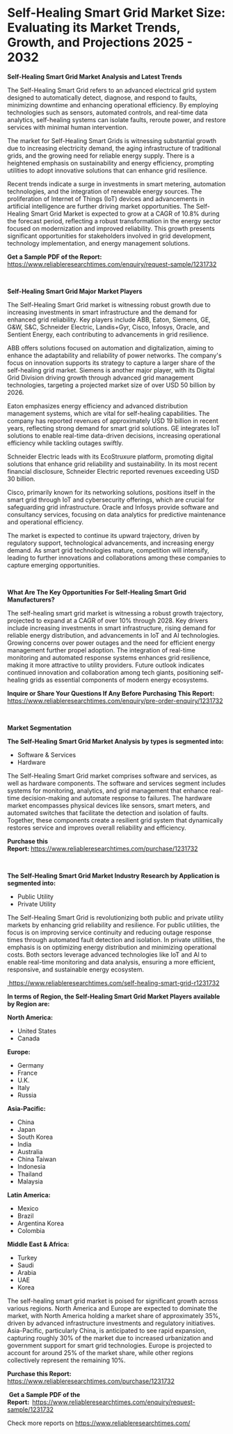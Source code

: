 <p><h1>Self-Healing Smart Grid Market Size: Evaluating its Market Trends, Growth, and Projections 2025 - 2032</h1></p><p><strong>Self-Healing Smart Grid Market Analysis and Latest Trends</strong></p>
<p><p>The Self-Healing Smart Grid refers to an advanced electrical grid system designed to automatically detect, diagnose, and respond to faults, minimizing downtime and enhancing operational efficiency. By employing technologies such as sensors, automated controls, and real-time data analytics, self-healing systems can isolate faults, reroute power, and restore services with minimal human intervention. </p><p>The market for Self-Healing Smart Grids is witnessing substantial growth due to increasing electricity demand, the aging infrastructure of traditional grids, and the growing need for reliable energy supply. There is a heightened emphasis on sustainability and energy efficiency, prompting utilities to adopt innovative solutions that can enhance grid resilience. </p><p>Recent trends indicate a surge in investments in smart metering, automation technologies, and the integration of renewable energy sources. The proliferation of Internet of Things (IoT) devices and advancements in artificial intelligence are further driving market opportunities. The Self-Healing Smart Grid Market is expected to grow at a CAGR of 10.8% during the forecast period, reflecting a robust transformation in the energy sector focused on modernization and improved reliability. This growth presents significant opportunities for stakeholders involved in grid development, technology implementation, and energy management solutions.</p></p>
<p><strong>Get a Sample PDF of the Report:&nbsp;</strong> <a href="https://www.reliableresearchtimes.com/enquiry/request-sample/1231732?utm_campaign=2740&utm_medium=2&utm_source=Github&utm_content=ia&utm_term=08042025&utm_id=self-healing-smart-grid">https://www.reliableresearchtimes.com/enquiry/request-sample/1231732</a></p>
<p>&nbsp;</p>
<p><strong>Self-Healing Smart Grid Major Market Players</strong></p>
<p><p>The Self-Healing Smart Grid market is witnessing robust growth due to increasing investments in smart infrastructure and the demand for enhanced grid reliability. Key players include ABB, Eaton, Siemens, GE, G&W, S&C, Schneider Electric, Landis+Gyr, Cisco, Infosys, Oracle, and Sentient Energy, each contributing to advancements in grid resilience.</p><p>ABB offers solutions focused on automation and digitalization, aiming to enhance the adaptability and reliability of power networks. The company's focus on innovation supports its strategy to capture a larger share of the self-healing grid market. Siemens is another major player, with its Digital Grid Division driving growth through advanced grid management technologies, targeting a projected market size of over USD 50 billion by 2026.</p><p>Eaton emphasizes energy efficiency and advanced distribution management systems, which are vital for self-healing capabilities. The company has reported revenues of approximately USD 19 billion in recent years, reflecting strong demand for smart grid solutions. GE integrates IoT solutions to enable real-time data-driven decisions, increasing operational efficiency while tackling outages swiftly.</p><p>Schneider Electric leads with its EcoStruxure platform, promoting digital solutions that enhance grid reliability and sustainability. In its most recent financial disclosure, Schneider Electric reported revenues exceeding USD 30 billion.</p><p>Cisco, primarily known for its networking solutions, positions itself in the smart grid through IoT and cybersecurity offerings, which are crucial for safeguarding grid infrastructure. Oracle and Infosys provide software and consultancy services, focusing on data analytics for predictive maintenance and operational efficiency.</p><p>The market is expected to continue its upward trajectory, driven by regulatory support, technological advancements, and increasing energy demand. As smart grid technologies mature, competition will intensify, leading to further innovations and collaborations among these companies to capture emerging opportunities.</p></p>
<p>&nbsp;</p>
<p><strong>What Are The Key Opportunities For Self-Healing Smart Grid Manufacturers?</strong></p>
<p><p>The self-healing smart grid market is witnessing a robust growth trajectory, projected to expand at a CAGR of over 10% through 2028. Key drivers include increasing investments in smart infrastructure, rising demand for reliable energy distribution, and advancements in IoT and AI technologies. Growing concerns over power outages and the need for efficient energy management further propel adoption. The integration of real-time monitoring and automated response systems enhances grid resilience, making it more attractive to utility providers. Future outlook indicates continued innovation and collaboration among tech giants, positioning self-healing grids as essential components of modern energy ecosystems.</p></p>
<p><strong>Inquire or Share Your Questions If Any Before Purchasing This Report:</strong> <a href="https://www.reliableresearchtimes.com/enquiry/pre-order-enquiry/1231732?utm_campaign=2740&utm_medium=2&utm_source=Github&utm_content=ia&utm_term=08042025&utm_id=self-healing-smart-grid">https://www.reliableresearchtimes.com/enquiry/pre-order-enquiry/1231732</a></p>
<p>&nbsp;</p>
<p><strong>Market Segmentation</strong></p>
<p><strong>The Self-Healing Smart Grid Market Analysis by types is segmented into:</strong></p>
<p><ul><li>Software & Services</li><li>Hardware</li></ul></p>
<p><p>The Self-Healing Smart Grid market comprises software and services, as well as hardware components. The software and services segment includes systems for monitoring, analytics, and grid management that enhance real-time decision-making and automate response to failures. The hardware market encompasses physical devices like sensors, smart meters, and automated switches that facilitate the detection and isolation of faults. Together, these components create a resilient grid system that dynamically restores service and improves overall reliability and efficiency.</p></p>
<p><strong>Purchase this Report:&nbsp;</strong><a href="https://www.reliableresearchtimes.com/purchase/1231732?utm_campaign=2740&utm_medium=2&utm_source=Github&utm_content=ia&utm_term=08042025&utm_id=self-healing-smart-grid">https://www.reliableresearchtimes.com/purchase/1231732</a></p>
<p>&nbsp;</p>
<p><strong>The Self-Healing Smart Grid Market Industry Research by Application is segmented into:</strong></p>
<p><ul><li>Public Utility</li><li>Private Utility</li></ul></p>
<p><p>The Self-Healing Smart Grid is revolutionizing both public and private utility markets by enhancing grid reliability and resilience. For public utilities, the focus is on improving service continuity and reducing outage response times through automated fault detection and isolation. In private utilities, the emphasis is on optimizing energy distribution and minimizing operational costs. Both sectors leverage advanced technologies like IoT and AI to enable real-time monitoring and data analysis, ensuring a more efficient, responsive, and sustainable energy ecosystem.</p></p>
<p><a href="https://www.reliableresearchtimes.com/self-healing-smart-grid-r1231732?utm_campaign=2740&utm_medium=2&utm_source=Github&utm_content=ia&utm_term=08042025&utm_id=self-healing-smart-grid">&nbsp;https://www.reliableresearchtimes.com/self-healing-smart-grid-r1231732</a></p>
<p><strong>In terms of Region, the Self-Healing Smart Grid Market Players available by Region are:</strong></p>
<p>
    <p> <strong> North America: </strong>
        <ul>
            <li>United States</li>
            <li>Canada</li>
        </ul>
        </p> 
    <p> <strong> Europe: </strong>
        <ul>
            <li>Germany</li>
            <li>France</li>
            <li>U.K.</li>
            <li>Italy</li>
            <li>Russia</li>
        </ul>
        </p> 
    <p> <strong> Asia-Pacific: </strong>
        <ul>
            <li>China</li>
            <li>Japan</li>
            <li>South Korea</li>
            <li>India</li>
            <li>Australia</li>
            <li>China Taiwan</li>
            <li>Indonesia</li>
            <li>Thailand</li>
            <li>Malaysia</li>
        </ul>
        </p> 
    <p> <strong> Latin America: </strong>
        <ul>
            <li>Mexico</li>
            <li>Brazil</li>
            <li>Argentina Korea</li>
            <li>Colombia</li>
        </ul>
        </p> 
    <p> <strong> Middle East & Africa: </strong>
        <ul>
            <li>Turkey</li>
            <li>Saudi</li>
            <li>Arabia</li>
            <li>UAE</li>
            <li>Korea</li>
        </ul>
    </p>
    </p>
<p><p>The self-healing smart grid market is poised for significant growth across various regions. North America and Europe are expected to dominate the market, with North America holding a market share of approximately 35%, driven by advanced infrastructure investments and regulatory initiatives. Asia-Pacific, particularly China, is anticipated to see rapid expansion, capturing roughly 30% of the market due to increased urbanization and government support for smart grid technologies. Europe is projected to account for around 25% of the market share, while other regions collectively represent the remaining 10%.</p></p>
<p><strong>Purchase this Report: </strong><a href="https://www.reliableresearchtimes.com/purchase/1231732?utm_campaign=2740&utm_medium=2&utm_source=Github&utm_content=ia&utm_term=08042025&utm_id=self-healing-smart-grid">https://www.reliableresearchtimes.com/purchase/1231732</a></p>
<p>&nbsp;<strong>Get a Sample PDF of the Report:&nbsp;&nbsp;</strong><a href="https://www.reliableresearchtimes.com/enquiry/request-sample/1231732?utm_campaign=2740&utm_medium=2&utm_source=Github&utm_content=ia&utm_term=08042025&utm_id=self-healing-smart-grid">https://www.reliableresearchtimes.com/enquiry/request-sample/1231732</a></p>
<p><strong></strong></p>
<p>Check more reports on <a href="https://www.reliableresearchtimes.com/?utm_campaign=2740&utm_medium=2&utm_source=Github&utm_content=ia&utm_term=08042025&utm_id=self-healing-smart-grid">https://www.reliableresearchtimes.com/</a></p>